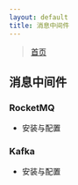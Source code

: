 ```yaml
---
layout: default
title: 消息中间件
---
```


> [首页](/index.html)

## 消息中间件

### RocketMQ

- 安装与配置

### Kafka

- 安装与配置


